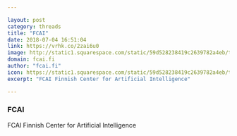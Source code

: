 ```yaml
---

layout: post
category: threads
title: "FCAI"
date: 2018-07-04 16:51:04
link: https://vrhk.co/2zai6u0
image: http://static1.squarespace.com/static/59d528238419c2639782a4eb/t/5a2a4beb41920248ef8d37e7/1512721388703/FCAI_Social.png?format=1000w
domain: fcai.fi
author: "fcai.fi"
icon: https://static1.squarespace.com/static/59d528238419c2639782a4eb/t/5a1d264e24a694106deeb3e2/favicon.ico
excerpt: "FCAI Finnish Center for Artificial Intelligence"

---
```


### FCAI

FCAI Finnish Center for Artificial Intelligence